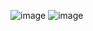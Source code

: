 ![image](https://github.com/RaisaGhosh/Covid19Analysis/assets/71429098/dab38e7e-b8ea-4b22-a8eb-ea39cbe0aaa2)
![image](https://github.com/RaisaGhosh/Covid19Analysis/assets/71429098/d7ff689e-f324-4170-a4de-91439217fb7c)

